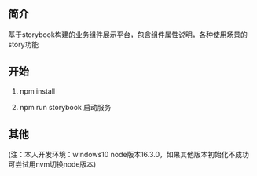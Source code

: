 ## 简介

基于storybook构建的业务组件展示平台，包含组件属性说明，各种使用场景的story功能

## 开始
1. npm install

2. npm run storybook 启动服务

## 其他
(注：本人开发环境：windows10 node版本16.3.0，如果其他版本初始化不成功可尝试用nvm切换node版本)
